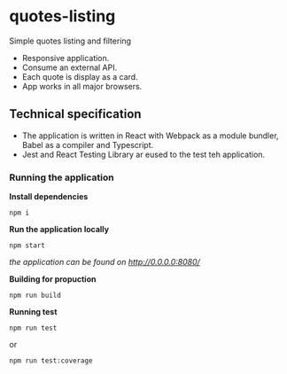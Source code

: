 # quotes-listing

Simple quotes listing and filtering
* Responsive application.
* Consume an external API.
* Each quote is display as a card.
* App works in all major browsers.

## Technical specification

* The application is written in React with Webpack as a module bundler, Babel as a compiler and Typescript.
* Jest and React Testing Library ar eused to the test teh application.


### Running the application

**Install dependencies**

```
npm i
```

**Run the application locally**

```
npm start
```

*the application can be found on http://0.0.0.0:8080/*


**Building for propuction**
```
npm run build
```

**Running test**
```
npm run test
```
or
```
npm run test:coverage
```